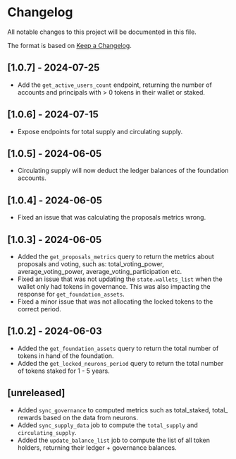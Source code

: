# Changelog
All notable changes to this project will be documented in this file.

The format is based on [Keep a Changelog](https://keepachangelog.com/en/1.0.0/).

## [1.0.7] - 2024-07-25

- Add the `get_active_users_count` endpoint, returning the number of accounts and principals with > 0 tokens in their wallet or staked.

## [1.0.6] - 2024-07-15

- Expose endpoints for total supply and circulating supply.

## [1.0.5] - 2024-06-05

- Circulating supply will now deduct the ledger balances of the foundation accounts.

## [1.0.4] - 2024-06-05

- Fixed an issue that was calculating the proposals metrics wrong.

## [1.0.3] - 2024-06-05

- Added the `get_proposals_metrics` query to return the metrics about proposals and voting, such as: total_voting_power, average_voting_power, average_voting_participation etc.
- Fixed an issue that was not updating the `state.wallets_list` when the wallet only had tokens in governance. This was also impacting the response for `get_foundation_assets`.
- Fixed a minor issue that was not allocating the locked tokens to the correct period.

## [1.0.2] - 2024-06-03

- Added the `get_foundation_assets` query to return the total number of tokens in hand of the foundation.
- Added the `get_locked_neurons_period` query to return the total number of tokens staked for 1 - 5 years.

## [unreleased]

- Added `sync_governance` to computed metrics such as total_staked, total_ rewards based on the data from neurons.
- Added `sync_supply_data` job to compute the `total_supply` and `circulating_supply`. 
- Added the `update_balance_list` job to compute the list of all token holders, returning their ledger + governance balances.



